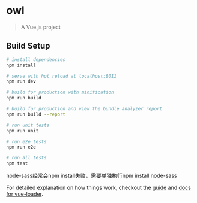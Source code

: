 # owl

> A Vue.js project

## Build Setup

``` bash
# install dependencies
npm install

# serve with hot reload at localhost:8011
npm run dev

# build for production with minification
npm run build

# build for production and view the bundle analyzer report
npm run build --report

# run unit tests
npm run unit

# run e2e tests
npm run e2e

# run all tests
npm test
```
node-sass经常会npm install失败，需要单独执行npm install node-sass

For detailed explanation on how things work, checkout the [guide](http://vuejs-templates.github.io/webpack/) and [docs for vue-loader](http://vuejs.github.io/vue-loader).